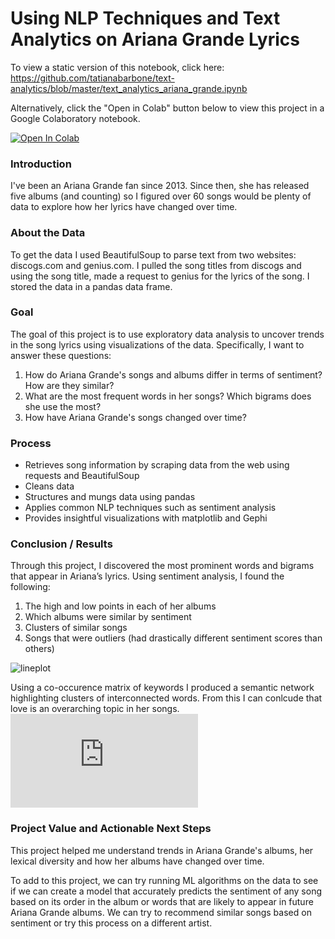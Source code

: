 
# Using NLP Techniques and Text Analytics on Ariana Grande Lyrics 

To view a static version of this notebook, click here: https://github.com/tatianabarbone/text-analytics/blob/master/text_analytics_ariana_grande.ipynb

Alternatively, click the "Open in Colab" button below to view this project in a Google Colaboratory notebook.

[![Open In Colab](https://colab.research.google.com/assets/colab-badge.svg)](https://colab.research.google.com/drive/1x2GxmWUc-uERbEl4av0jqz4BmrFKgdIT)

### Introduction

I've been an Ariana Grande fan since 2013. Since then, she has released five albums (and counting) so I figured over 60 songs would be plenty of data to explore how her lyrics have changed over time.

### About the Data

To get the data I used BeautifulSoup to parse text from two websites: discogs.com and genius.com. I pulled the song titles from discogs and using the song title, made a request to genius for the lyrics of the song. I stored the data in a pandas data frame.

### Goal

The goal of this project is to use exploratory data analysis to uncover trends in the song lyrics using visualizations of the data. Specifically, I want to answer these questions:

1. How do Ariana Grande's songs and albums differ in terms of sentiment? How are they similar?
2. What are the most frequent words in her songs? Which bigrams does she use the most?
3. How have Ariana Grande's songs changed over time?


### Process

* Retrieves song information by scraping data from the web using requests and BeautifulSoup
* Cleans data
* Structures and mungs data using pandas
* Applies common NLP techniques such as sentiment analysis
* Provides insightful visualizations with matplotlib and Gephi

### Conclusion / Results

Through this project, I discovered the most prominent words and bigrams that appear in Ariana’s lyrics. Using sentiment analysis, I found the following:
1. The high and low points in each of her albums 
2. Which albums were similar by sentiment
3. Clusters of similar songs 
4. Songs that were outliers (had drastically different sentiment scores than others)

![lineplot](https://github.com/tatianabarbone/text-analytics/blob/master/images/sentiment_lineplot.png)

Using a co-occurence matrix of keywords I produced a semantic network highlighting clusters of interconnected words. From this I can conlcude that love is an overarching topic in her songs.
![Co-occurence matrix](https://github.com/tatianabarbone/text-analytics/blob/master/images/semantic-network.pdf)


### Project Value and Actionable Next Steps

This project helped me understand trends in Ariana Grande's albums, her lexical diversity and how her albums have changed over time.

To add to this project, we can try running ML algorithms on the data to see if we can create a model that accurately predicts the sentiment of any song based on its order in the album or words that are likely to appear in future Ariana Grande albums. We can try to recommend similar songs based on sentiment or try this process on a different artist.
